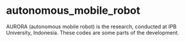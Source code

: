 # autonomous_mobile_robot
AURORA (autonomous mobile robot) is the research, conducted at IPB University, Indonesia. These codes are some parts of the development.
